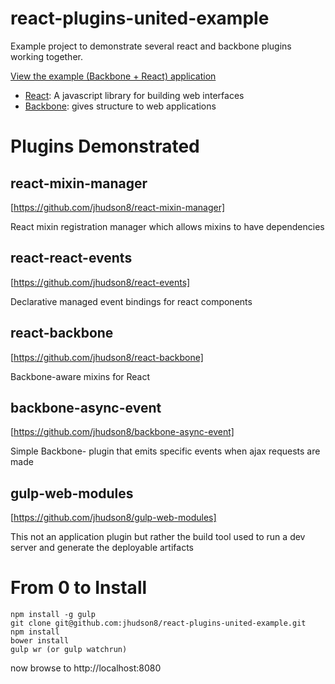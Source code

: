 react-plugins-united-example
============================

Example project to demonstrate several react and backbone plugins working together.

[View the example (Backbone + React) application](http://jhudson8.github.io/react-plugins-united-example/index.html)

* [React](http://facebook.github.io/react/): A javascript library for building web interfaces
* [Backbone](http://backbonejs.org/): gives structure to web applications


Plugins Demonstrated
============================

react-mixin-manager
------------
[https://github.com/jhudson8/react-mixin-manager]

React mixin registration manager which allows mixins to have dependencies

react-react-events
------------
[https://github.com/jhudson8/react-events]

Declarative managed event bindings for react components

react-backbone
------------
[https://github.com/jhudson8/react-backbone]

Backbone-aware mixins for React

backbone-async-event
------------
[https://github.com/jhudson8/backbone-async-event]

Simple Backbone- plugin that emits specific events when ajax requests are made

gulp-web-modules
------------
[https://github.com/jhudson8/gulp-web-modules]

This not an application plugin but rather the build tool used to run a dev server and generate the deployable artifacts


From 0 to Install
===========================
```
npm install -g gulp
git clone git@github.com:jhudson8/react-plugins-united-example.git
npm install
bower install
gulp wr (or gulp watchrun)
```
now browse to http://localhost:8080
